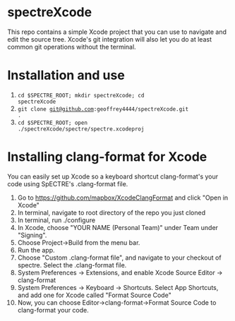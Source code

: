 # spectreXcode
This repo contains a simple Xcode project that you can use to navigate and 
edit the source tree. Xcode's git integration will also let you do at least 
common git operations without the terminal.

# Installation and use

1. <code>cd $SPECTRE_ROOT; mkdir spectreXcode; cd spectreXcode</code>
2. <code>git clone git@github.com:geoffrey4444/spectreXcode.git .</code>
3. <code>cd $SPECTRE_ROOT; open ./spectreXcode/spectre/spectre.xcodeproj</code>

# Installing clang-format for Xcode

You can easily set up Xcode so a keyboard shortcut clang-format's your code 
using SpECTRE's .clang-format file. 

1. Go to https://github.com/mapbox/XcodeClangFormat and click "Open in Xcode"
2. In terminal, navigate to root directory of the repo you just cloned 
3. In terminal, run ./configure
4. In Xcode, choose "YOUR NAME (Personal Team)" under Team under "Signing".
5. Choose Project->Build from the menu bar.
6. Run the app.
7. Choose "Custom .clang-format file", and navigate to your checkout of spectre. Select the .clang-format file.
8. System Preferences -> Extensions, and enable Xcode Source Editor -> clang-format
9. System Preferences -> Keyboard -> Shortcuts. Select App Shortcuts, and add one for Xcode called "Format Source Code"
10. Now, you can choose Editor->clang-format->Format Source Code to clang-format your code.
